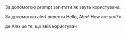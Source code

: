 За допомогою prompt запитати як звуть користувача.

За допомогою alert вивести Hello, Alex! How are you?»

де Alex це те, що ввів користувач
